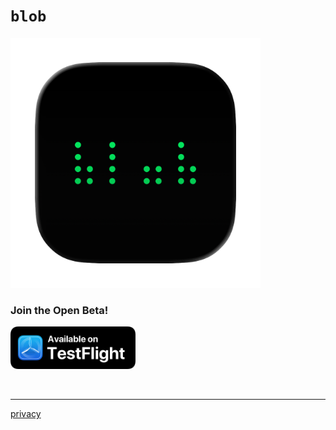 # `blob`

<img src="blob.png" width="400"/>

### Join the Open Beta!

[<img src="testflight.png" width="200"/>](https://testflight.apple.com/join/7hU38QSS)

<br />

---

[privacy](privacy)

